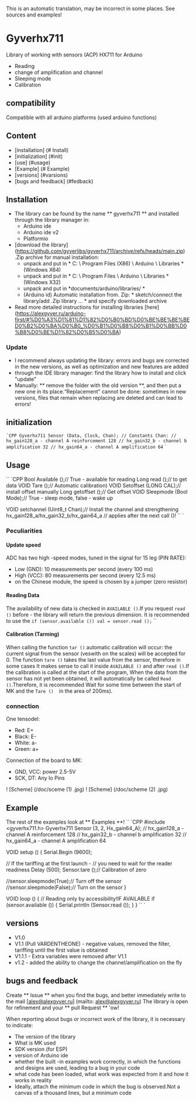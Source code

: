 This is an automatic translation, may be incorrect in some places. See sources and examples!

# Gyverhx711
Library of working with sensors (ACP) HX711 for Arduino
- Reading
- change of amplification and channel
- Sleeping mode
- Calibration

## compatibility
Compatible with all arduino platforms (used arduino functions)

## Content
- [installation] (# Install)
- [initialization] (#init)
- [use] (#usage)
- [Example] (# Example)
- [versions] (#varsions)
- [bugs and feedback] (#fedback)

<a id="install"> </a>
## Installation
- The library can be found by the name ** gyverhx711 ** and installed through the library manager in:
    - Arduino ide
    - Arduino ide v2
    - Platformio
- [download the library] (https://github.com/gyverlibs/gyverhx711/archive/refs/heads/main.zip) .Zip archive for manual installation:
    - unpack and put in * C: \ Program Files (X86) \ Arduino \ Libraries * (Windows X64)
    - unpack and put in * C: \ Program Files \ Arduino \ Libraries * (Windows X32)
    - unpack and put in *documents/arduino/libraries/ *
    - (Arduino id) Automatic installation from. Zip: * sketch/connect the library/add .Zip library ... * and specify downloaded archive
- Read more detailed instructions for installing libraries [here] (https://alexgyver.ru/arduino-first/#%D0%A3%D1%81%D1%82%D0%B0%BD%D0%BE%BE%BE%BED0%B2%D0%BA%D0%B0_%D0%B1%D0%B8%D0%B1%D0%BB%D0%B8%D0%BE%D1%82%D0%B5%D0%BA)
### Update
- I recommend always updating the library: errors and bugs are corrected in the new versions, as well as optimization and new features are added
- through the IDE library manager: find the library how to install and click "update"
- Manually: ** remove the folder with the old version **, and then put a new one in its place.“Replacement” cannot be done: sometimes in new versions, files that remain when replacing are deleted and can lead to errors!


<a id="init"> </a>
## initialization
`` `CPP
Gyverhx711 Sensor (Data, Clock, Chan);
// Constants Chan:
// hx_gain128_a - channel A reinforcement 128
// hx_gain32_b - channel b amplification 32
// hx_gain64_a - channel A amplification 64
`` `

<a id="usage"> </a>
## Usage
`` `CPP
Bool Available ();// True - available for reading
Long read ();// to get data
VOID Tare ();// Automatic calibration)
VOID Setoffset (LONG CAL);// install offset manually
Long getoffset ();// Get offset
VOID Sleepmode (Bool Mode);// True - sleep mode, false - wake up

VOID setchannel (Uint8_t Chan);// Install the channel and strengthening hx_gain128_a/hx_gain32_b/hx_gain64_a
// applies after the next call ()!
`` `

### Peculiarities
#### Update speed
ADC has two high -speed modes, tuned in the signal for 15 leg (PIN RATE):
- Low (GND): 10 measurements per second (every 100 ms)
- High (VCC): 80 measurements per second (every 12.5 ms)
- on the Chinese module, the speed is chosen by a jumper (zero resistor)

#### Reading Data
The availability of new data is checked in `AVAILABLE ()`.If you request `read ()` before - the library will return the previous dimension.
It is recommended to use the `if (sensor.available ()) val = sensor.read ();` ``

#### Calibration (Tarming)
When calling the function `tar ()` automatic calibration will occur: the current signal from the sensor (veswith on the scales)
will be accepted for 0. The function `tare ()` takes the last value from the sensor, therefore in some cases
It makes sense to call it inside `AVAILABLE ()` and after `read ()`.If the calibration is called at the start of the program,
When the data from the sensor has not yet been obtained, it will automatically be called `Read ()`.Therefore, it is recommended
Wait for some time between the start of MK and the `Tare ()` `` `` in the area of 200ms).

### connection
One tensodel:
- Red: E+
- Black: E-
- White: a-
- Green: a+

Connection of the board to MK:
- GND, VCC: power 2.5-5V
- SCK, DT: Any Io Pins

! [Scheme] (/doc/sceme (1) .jpg)
! [Scheme] (/doc/scheme (2) .jpg)

<a id="EXAMPLE"> </a>
## Example
The rest of the examples look at ** Examples **!
`` `CPP
#include <gyverhx711.h>
Gyverhx711 Sensor (3, 2, Hx_gain64_A);
// hx_gain128_a - channel A reinforcement 128
// hx_gain32_b - channel b amplification 32
// hx_gain64_a - channel A amplification 64

VOID setup () {
  Serial.Begin (9600);
  
  // If the tariffing at the first launch -
  // you need to wait for the reader readiness
  Delay (500);
  Sensor.tare ();// Calibration of zero
  
  //sensor.sleepmode(True);// Turn off the sensor
  //sensor.sleepmode(False);// Turn on the sensor
}

VOID loop () {
  // Reading only by accessibility!IF AVAILABLE
  if (sensor.available ()) {
    Serial.println (Sensor.read ());
  }
}
`` `

<a id="versions"> </a>
## versions
- V1.0
- V1.1 (Pull VARDENTHEONE) - negative values, removed the filter, tariffing until the first value is obtained
- V1.1.1 - Extra variables were removed after V1.1
- v1.2 - added the ability to change the channel/amplification on the fly

<a id="feedback"> </a>
## bugs and feedback
Create ** Issue ** when you find the bugs, and better immediately write to the mail [alex@alexgyver.ru] (mailto: alex@alexgyver.ru)
The library is open for refinement and your ** pull Request ** 'ow!


When reporting about bugs or incorrect work of the library, it is necessary to indicate:
- The version of the library
- What is MK used
- SDK version (for ESP)
- version of Arduino ide
- whether the built -in examples work correctly, in which the functions and designs are used, leading to a bug in your code
- what code has been loaded, what work was expected from it and how it works in reality
- Ideally, attach the minimum code in which the bug is observed.Not a canvas of a thousand lines, but a minimum code